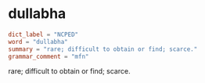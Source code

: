 # dullabha

``` toml
dict_label = "NCPED"
word = "dullabha"
summary = "rare; difficult to obtain or find; scarce."
grammar_comment = "mfn"
```

rare; difficult to obtain or find; scarce.

